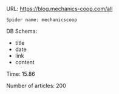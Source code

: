 URL: https://blog.mechanics-coop.com/all

    Spider name: mechanicscoop

DB Schema:
- title
- date
- link
- content

Time: 15.86

Number of articles: 200
